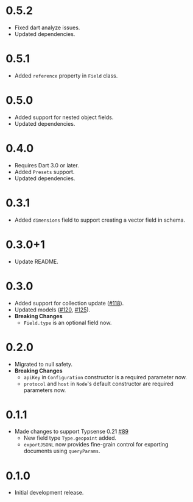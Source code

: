 # 0.5.2

* Fixed dart analyze issues.
* Updated dependencies.

# 0.5.1

* Added `reference` property in `Field` class.

# 0.5.0

* Added support for nested object fields.
* Updated dependencies.

# 0.4.0

* Requires Dart 3.0 or later.
* Added `Presets` support.
* Updated dependencies.

# 0.3.1

* Added `dimensions` field to support creating a vector field in schema.

# 0.3.0+1

* Update README.

# 0.3.0

* Added support for collection update ([#118](https://github.com/typesense/typesense-dart/issues/118)).
* Updated models ([#120](https://github.com/typesense/typesense-dart/issues/120), [#125](https://github.com/typesense/typesense-dart/issues/125)).
* **Breaking Changes**
  * `Field.type` is an optional field now.

# 0.2.0

* Migrated to null safety.
* **Breaking Changes**
  * `apiKey` in `Configuration` constructor is a required parameter now.
  * `protocol` and `host` in `Node`'s default constructor are required parameters now.

# 0.1.1

* Made changes to support Typsense 0.21 [#89](https://github.com/typesense/typesense-dart/issues/89)
  * New field type `Type.geopoint` added.
  * `exportJSONL` now provides fine-grain control for exporting documents using `queryParams`.

# 0.1.0

* Initial development release.
